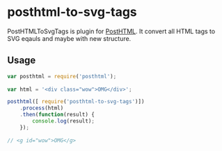 # posthtml-to-svg-tags

PostHTMLToSvgTags is plugin for [PostHTML](https://github.com/posthtml/posthtml). It convert all HTML tags to SVG eqauls and maybe with new structure.

## Usage

``` javascript
var posthtml = require('posthtml');
    
var html = '<div class="wow">OMG</div>';    

posthtml([ require('posthtml-to-svg-tags')])
    .process(html)
    .then(function(result) {
        console.log(result);
    });
    
// <g id="wow">OMG</g>    
```



